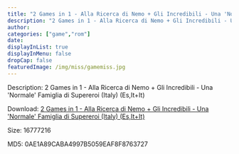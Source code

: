 ```yaml
---
title: "2 Games in 1 - Alla Ricerca di Nemo + Gli Incredibili - Una 'Normale' Famiglia di Supereroi (Italy) (Es,It+It)"
description: "2 Games in 1 - Alla Ricerca di Nemo + Gli Incredibili - Una 'Normale' Famiglia di Supereroi (Italy) (Es,It+It)"
author: 
categories: ["game","rom"]
date: 
displayInList: true
displayInMenu: false
dropCap: false
featuredImage: /img/miss/gamemiss.jpg
---
```


Description: 2 Games in 1 - Alla Ricerca di Nemo + Gli Incredibili - Una 'Normale' Famiglia di Supereroi (Italy) (Es,It+It)

Download: <a style="text-decoration:underline;" href="https://mega.nz/#!qWRW0K4J!4whnKAOS4WRlJ46emyOhQUGTvmHoOJV2XZlrn808PiA" target = "_blank" rel = "nofollow" > 2 Games in 1 - Alla Ricerca di Nemo + Gli Incredibili - Una 'Normale' Famiglia di Supereroi (Italy) (Es,It+It)</a>

Size: 16777216

MD5: 0AE1A89CABA4997B5059EAF8F8763727


